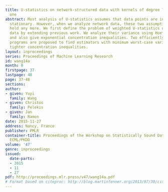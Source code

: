 ```yaml
---
title: U-statistics on network-structured data with kernels of degree larger than
  one
abstract: Most analysis of U-statistics assumes that data points are independent or
  stationary. However, when we analyze network data, these two assumptions do not
  hold any more. We first define the problem of weighted U-statistics on networked
  data by extending previous work. We analyze their variance using Hoeffding’s decomposition
  and also give exponential concentration inequalities. Two efficiently solvable linear
  programs are proposed to find estimators with minimum worst-case variance or with
  tighter concentration inequalities.
layout: inproceedings
series: Proceedings of Machine Learning Research
id: wang14a
month: 0
firstpage: 37
lastpage: 48
page: 37-48
sections: 
author:
- given: Yuyi
  family: Wang
- given: Christos
  family: Pelekis
- given: Jan
  family: Ramon
date: 2015-11-27
address: Nancy, France
publisher: PMLR
container-title: Proceedings of the Workshop on Statistically Sound Data Mining at
  ECML/PKDD
volume: '47'
genre: inproceedings
issued:
  date-parts:
  - 2015
  - 11
  - 27
pdf: http://proceedings.mlr.press/v47/wang14a.pdf
# Format based on citeproc: http://blog.martinfenner.org/2013/07/30/citeproc-yaml-for-bibliographies/
---
```

